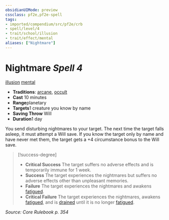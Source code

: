 ```yaml
---
obsidianUIMode: preview
cssclass: pf2e,pf2e-spell
tags:
- imported/compendium/src/pf2e/crb
- spell/level/4
- trait/school/illusion
- trait/effect/mental
aliases: ["Nightmare"]
---
```

# Nightmare *Spell 4*   
[illusion](illusion.md)  [mental](mental.md)  

- **Traditions**: [arcane](arcane.md), [occult](occult.md)
- **Cast** 10 minutes 
- **Range**planetary
- **Targets**1 creature you know by name
- **Saving Throw** Will
- **Duration**1 day

You send disturbing nightmares to your target. The next time the target falls asleep, it must attempt a Will save. If you know the target only by name and have never met them, the target gets a +4 circumstance bonus to the Will save.

> [!success-degree] 
> - **Critical Success** The target suffers no adverse effects and is temporarily immune for 1 week.
> - **Success** The target experiences the nightmares but suffers no adverse effects other than unpleasant memories.
> - **Failure** The target experiences the nightmares and awakens [fatigued](conditions.md#Fatigued).
> - **Critical Failure** The target experiences the nightmares, awakens [fatigued](conditions.md#Fatigued), and is [drained](conditions.md#Drained) until it is no longer [fatigued](conditions.md#Fatigued).

*Source: Core Rulebook p. 354*